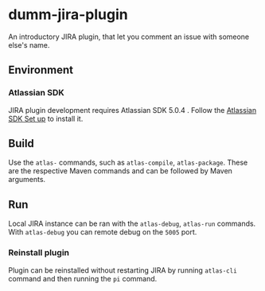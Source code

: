 dumm-jira-plugin
================

An introductory JIRA plugin, that let you comment an issue with someone else's name.


## Environment

### Atlassian SDK

JIRA plugin development requires Atlassian SDK 5.0.4 . Follow the [Atlassian SDK Set up](https://developer.atlassian.com/display/DOCS/Set+up+the+Atlassian+Plugin+SDK+and+Build+a+Project) to install it.


## Build

Use the `atlas-` commands, such as `atlas-compile`, `atlas-package`. These are the respective Maven commands and can be followed by Maven arguments.

## Run

Local JIRA instance can be ran with the `atlas-debug`, `atlas-run` commands. With `atlas-debug` you can remote debug on the `5005` port.

### Reinstall plugin

Plugin can be reinstalled without restarting JIRA by running `atlas-cli` command and then running the `pi` command.
